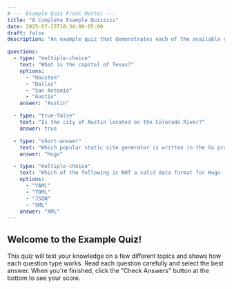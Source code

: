 ```yaml
---
# --- Example Quiz Front Matter ---
title: "A Complete Example Quizzzzz"
date: 2025-07-25T18:34:00-05:00
draft: false
description: "An example quiz that demonstrates each of the available question types."

questions:
  - type: "multiple-choice"
    text: "What is the capital of Texas?"
    options:
      - "Houston"
      - "Dallas"
      - "San Antonio"
      - "Austin"
    answer: "Austin"

  - type: "true-false"
    text: "Is the city of Austin located on the Colorado River?"
    answer: true

  - type: "short-answer"
    text: "Which popular static site generator is written in the Go programming language?"
    answer: "Hugo"

  - type: "multiple-choice"
    text: "Which of the following is NOT a valid data format for Hugo front matter?"
    options:
      - "YAML"
      - "TOML"
      - "JSON"
      - "XML"
    answer: "XML"
---
```


## Welcome to the Example Quiz!

This quiz will test your knowledge on a few different topics and shows how each question type works. Read each question carefully and select the best answer. When you're finished, click the "Check Answers" button at the bottom to see your score.
